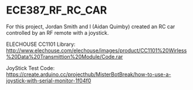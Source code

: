 # ECE387_RF_RC_CAR

For this project, Jordan Smith and I (Aidan Quimby) created an RC car controlled by an RF remote with a joystick.

ELECHOUSE CC1101 Library:
http://www.elechouse.com/elechouse/images/product/CC1101%20Wirless%20Data%20Transmittion%20Module/Code.rar

JoyStick Test Code:
https://create.arduino.cc/projecthub/MisterBotBreak/how-to-use-a-joystick-with-serial-monitor-1f04f0
